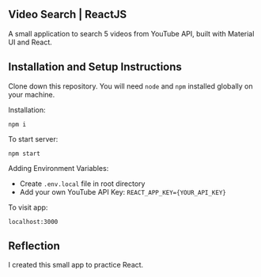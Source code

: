 ## Video Search | ReactJS

A small application to search 5 videos from YouTube API, built with Material UI and React.

## Installation and Setup Instructions

Clone down this repository. You will need `node` and `npm` installed globally on your machine.

Installation:

`npm i`

To start server:

`npm start`

Adding Environment Variables:

- Create `.env.local` file in root directory
- Add your own YouTube API Key: `REACT_APP_KEY={YOUR_API_KEY}`

To visit app:

`localhost:3000`

## Reflection

I created this small app to practice React.
